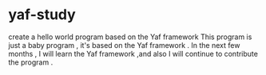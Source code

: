 # yaf-study
create a hello world program based on the Yaf framework
This program is just a baby program , it's based on the Yaf framework .
In the next few months , I will learn the Yaf framework ,and also I will continue to contribute the program .

